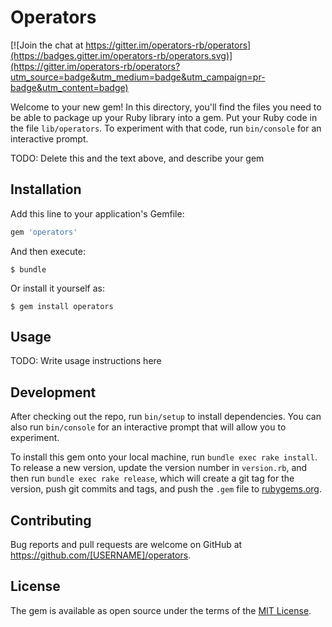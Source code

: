# Operators

[![Join the chat at https://gitter.im/operators-rb/operators](https://badges.gitter.im/operators-rb/operators.svg)](https://gitter.im/operators-rb/operators?utm_source=badge&utm_medium=badge&utm_campaign=pr-badge&utm_content=badge)

Welcome to your new gem! In this directory, you'll find the files you need to be able to package up your Ruby library into a gem. Put your Ruby code in the file `lib/operators`. To experiment with that code, run `bin/console` for an interactive prompt.

TODO: Delete this and the text above, and describe your gem

## Installation

Add this line to your application's Gemfile:

```ruby
gem 'operators'
```

And then execute:

    $ bundle

Or install it yourself as:

    $ gem install operators

## Usage

TODO: Write usage instructions here

## Development

After checking out the repo, run `bin/setup` to install dependencies. You can also run `bin/console` for an interactive prompt that will allow you to experiment.

To install this gem onto your local machine, run `bundle exec rake install`. To release a new version, update the version number in `version.rb`, and then run `bundle exec rake release`, which will create a git tag for the version, push git commits and tags, and push the `.gem` file to [rubygems.org](https://rubygems.org).

## Contributing

Bug reports and pull requests are welcome on GitHub at https://github.com/[USERNAME]/operators.


## License

The gem is available as open source under the terms of the [MIT License](http://opensource.org/licenses/MIT).

